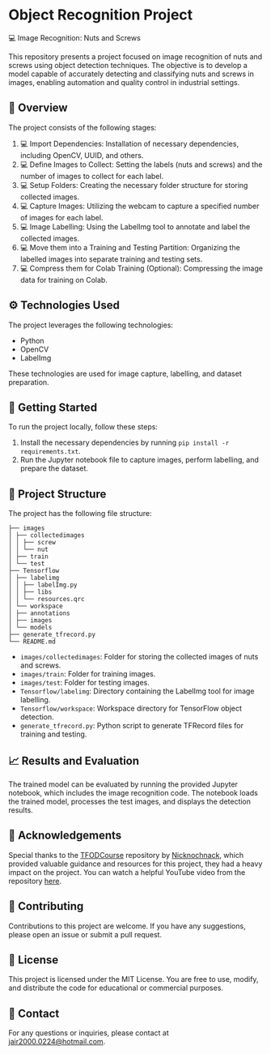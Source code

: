 # Object Recognition Project

:computer: Image Recognition: Nuts and Screws

This repository presents a project focused on image recognition of nuts and screws using object detection techniques. The objective is to develop a model capable of accurately detecting and classifying nuts and screws in images, enabling automation and quality control in industrial settings.

## :wrench: Overview

The project consists of the following stages:

1. :computer: Import Dependencies: Installation of necessary dependencies, including OpenCV, UUID, and others.
2. :computer: Define Images to Collect: Setting the labels (nuts and screws) and the number of images to collect for each label.
3. :computer: Setup Folders: Creating the necessary folder structure for storing collected images.
4. :computer: Capture Images: Utilizing the webcam to capture a specified number of images for each label.
5. :computer: Image Labelling: Using the LabelImg tool to annotate and label the collected images.
6. :computer: Move them into a Training and Testing Partition: Organizing the labelled images into separate training and testing sets.
7. :computer: Compress them for Colab Training (Optional): Compressing the image data for training on Colab.

## :gear: Technologies Used

The project leverages the following technologies:

- Python
- OpenCV
- LabelImg

These technologies are used for image capture, labelling, and dataset preparation.

## :rocket: Getting Started

To run the project locally, follow these steps:

1. Install the necessary dependencies by running `pip install -r requirements.txt`.
2. Run the Jupyter notebook file to capture images, perform labelling, and prepare the dataset.

## :file_folder: Project Structure

The project has the following file structure:
```
├── images
│ ├── collectedimages
│ │ ├── screw
│ │ └── nut
│ ├── train
│ └── test
├── Tensorflow
│ ├── labelimg
│ │ ├── labelImg.py
│ │ ├── libs
│ │ └── resources.qrc
│ └── workspace
│ ├── annotations
│ ├── images
│ └── models
├── generate_tfrecord.py
└── README.md
```

- `images/collectedimages`: Folder for storing the collected images of nuts and screws.
- `images/train`: Folder for training images.
- `images/test`: Folder for testing images.
- `Tensorflow/labelimg`: Directory containing the LabelImg tool for image labelling.
- `Tensorflow/workspace`: Workspace directory for TensorFlow object detection.
- `generate_tfrecord.py`: Python script to generate TFRecord files for training and testing.

## :chart_with_upwards_trend: Results and Evaluation

The trained model can be evaluated by running the provided Jupyter notebook, which includes the image recognition code. The notebook loads the trained model, processes the test images, and displays the detection results.

## :raising_hand: Acknowledgements

Special thanks to the [TFODCourse](https://github.com/nicknochnack/TFODCourse) repository by [Nicknochnack](https://github.com/nicknochnack), which provided valuable guidance and resources for this project, they had a heavy impact on the project. You can watch a helpful YouTube video from the repository [here](https://www.youtube.com/watch?v=yqkISICHH-U). 


## :raising_hand: Contributing

Contributions to this project are welcome. If you have any suggestions, please open an issue or submit a pull request.

## :page_facing_up: License

This project is licensed under the MIT License. You are free to use, modify, and distribute the code for educational or commercial purposes.

## :email: Contact

For any questions or inquiries, please contact at jair2000.0224@hotmail.com.
